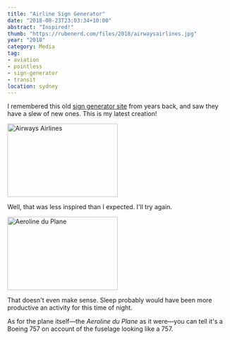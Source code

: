```yaml
---
title: "Airline Sign Generator"
date: "2018-08-23T23:03:34+10:00"
abstract: "Inspired!"
thumb: "https://rubenerd.com/files/2018/airwaysairlines.jpg"
year: "2018"
category: Media
tag:
- aviation
- pointless
- sign-generator
- transit
location: sydney
---
```

I remembered this old [sign generator site] from years back, and saw they have a slew of new ones. This is my latest creation!

<p><img src="https://rubenerd.com/files/2018/airwaysairlines.jpg" alt="Airways Airlines" style="width:250px; height:166px;" /></p>

Well, that was less inspired than I expected. I'll try again.

<p><img src="https://rubenerd.com/files/2018/aeroline-du-plane.jpg" alt="Aeroline du Plane" style="width:250px; height:166px;" /></p>

That doesn't even make sense. Sleep probably would have been more productive an activity for this time of night.

As for the plane itself—the *Aeroline du Plane* as it were—you can tell it's a Boeing 757 on account of the fuselage looking like a 757.

[sign generator site]: http://www.redkid.net/generator/plane/

